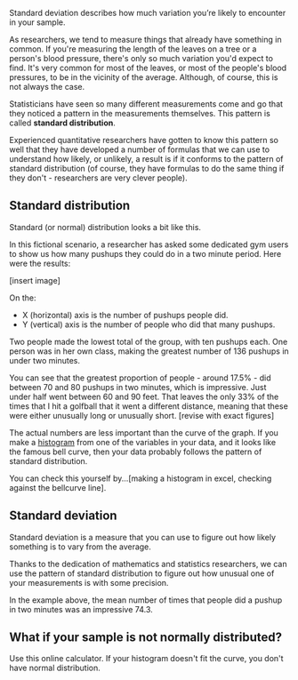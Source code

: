 Standard deviation describes how much variation you’re likely to encounter in your sample.

As researchers, we tend to measure things that already have something in common.  If you're measuring the length of the leaves on a tree or a person's blood pressure, there's only so much variation you'd expect to find.  It's very common for most of the leaves, or most of the people's blood pressures, to be in the vicinity of the average.  Although, of course, this is not always the case.

Statisticians have seen so many different measurements come and go that they noticed a pattern in the measurements themselves.  This pattern is called __standard distribution__.

Experienced quantitative researchers have gotten to know this pattern so well that they have developed a number of formulas that we can use to understand how likely, or unlikely, a result is if it conforms to the pattern of standard distribution (of course, they have formulas to do the same thing if they don't - researchers are very clever people).


## Standard distribution

Standard (or normal) distribution looks a bit like this. 

In this fictional scenario, a researcher has asked some dedicated gym users to show us how many pushups they could do in a two minute period.  Here were the results:

[insert image]

On the:

* X (horizontal) axis is the number of pushups people did.
* Y (vertical) axis is the number of people who did that many pushups.

Two people made the lowest total of the group, with ten pushups each.  One person was in her own class, making the greatest number of 136 pushups in under two minutes.  

You can see that the greatest proportion of people - around 17.5% - did between 70 and 80 pushups in two minutes, which is impressive.  Just under half went between 60 and 90 feet.  That leaves the only 33% of the times that I hit a golfball that it went a different distance, meaning that these were either unusually long or unusually short. [revise with exact figures]

The actual numbers are less important than the curve of the graph.  If you make a [histogram](https://en.wikipedia.org/wiki/Histogram) from one of the variables in your data, and it looks like the famous bell curve, then your data probably follows the pattern of standard distribution.

You can check this yourself by...[making a histogram in excel, checking against the bellcurve line]. 



## Standard deviation

Standard deviation is a measure that you can use to figure out how likely something is to vary from the average.

Thanks to the dedication of mathematics and statistics researchers, we can use the pattern of standard distribution to figure out how unusual one of your measurements is with some precision.

In the example above, the mean number of times that people did a pushup in two minutes was an impressive 74.3.  




## What if your sample is not normally distributed?
Use this online calculator.  If your histogram doesn't fit the curve, you don't have normal distribution.
